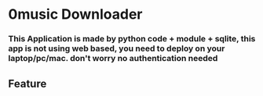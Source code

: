 # 0music Downloader

### This Application is made by python code + module + sqlite, this app is not using web based, you need to deploy on your laptop/pc/mac. don't worry no authentication needed

## Feature

